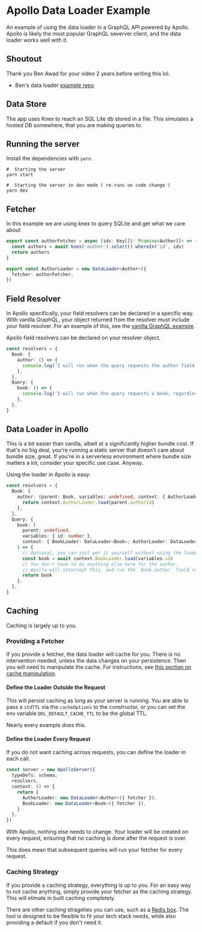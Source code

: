 # Apollo Data Loader Example

An example of using the data loader in a GraphQL API powered by Apollo. Apollo is likely the most popular GraphQL severver client, and the data loader works well with it.

## Shoutout

Thank you Ben Awad for your video 2 years before writing this lol.

- Ben's data loader [example repo](https://github.com/benawad/graphql-n-plus-one-example)

## Data Store

The app uses Knex to reach an SQL Lite db stored in a file. This simulates a hosted DB somewhere, that you are making queries to.

## Running the server

Install the dependencies with `yarn`.

```shell
#  Starting the server
yarn start
```

```shell
#  Starting the server in dev mode ( re-runs on code change )
yarn dev
```

## Fetcher

In this example we are using knex to query SQLite and get what we care about

```ts
export const authorFetcher = async (ids: Key[]): Promise<Author[]> => {
  const authors = await knex('author').select().whereIn('id', ids)
  return authors
}

export const AuthorLoader = new DataLoader<Author>({
  fetcher: authorFetcher,
})
```

## Field Resolver

In Apollo specifically, your field resolvers can be declared in a specific way. With vanilla GraphQL, your object returned from the resolver must include your field resolver. For an example of this, see the [vanilla GraphQL example](../graphql/README.md#field-resolver).

Apollo field resolvers can be declared on your resolver object.

```ts
const resolvers = {
  Book: {
    author: () => {
      console.log('I will run when the query requests the author field')
    },
  },
  Query: {
    book: () => {
      console.log('I will run when the query requests a book, regardless of it also requests an author')
    },
  },
}
```

## Data Loader in Apollo

This is a bit easier than vanilla, albeit at a significantly higher bundle cost. If that's no big deal, you're running a static server that doesn't care about bundle size, great. If you're in a serverless environment where bundle size matters a lot, consider your specific use case. Anyway..

Using the loader in Apollo is easy:

```ts
const resolvers = {
  Book: {
    author: (parent: Book, variables: undefined, context: { AuthorLoader: DataLoader<Author> }) => {
      return context.AuthorLoader.load(parent.authorId)
    },
  },
  Query: {
    book: (
      parent: undefined,
      variables: { id: number },
      context: { BookLoader: DataLoader<Book>; AuthorLoader: DataLoader<Author> },
    ) => {
      // Optional, you can just get it yourself without using the loader
      const book = await context.BookLoader.load(variables.id)
      // You don't have to do anything else here for the author.
      // Apollo will intercept this, and run the `Book.author` field resolver above.
      return book
    },
  },
}
```

## Caching

Caching is largely up to you.

### Providing a Fetcher

If you provide a fetcher, the data loader will cache for you. There is no intervention needed, unless the data changes on your persistence. Then you will need to manipulate the cache. For instructions, see [this section on cache manipulation](../../README.md#manipulating-the-built-n-cache).

#### Define the Loader Outside the Request

This will persist caching as long as your server is running. You are able to pass a `stdTTL` via the `cacheOptions` to the constructor, or you can set the env variable `DDL_DEFAULT_CACHE_TTL` to be the global TTL.

Nearly every example does this.

#### Define the Loader Every Request

If you do not want caching across requests, you can define the loader in each call.

```ts
const server = new ApolloServer({
  typeDefs: schema,
  resolvers,
  context: () => {
    return {
      AuthorLoader: new DataLoader<Author>({ fetcher }),
      BookLoader: new DataLoader<Book>({ fetcher }),
    }
  },
})
```

With Apollo, nothing else needs to change. Your loader will be created on every request, ensuring that no caching is done after the request is over.

This does mean that subsequent queries will run your fetcher for every request.

### Caching Strategy

If you provide a caching strategy, everything is up to you. For an easy way to not cache anything, simply provide your fetcher as the caching strategy. This will elimate in built caching completely.

There are other caching strageties you can use, such as a [Redis box](../../tests/integration/redis/redisCachingStrategy.test.ts). The tool is designed to be flexible to fit your tech stack needs, while also providing a default if you don't need it.